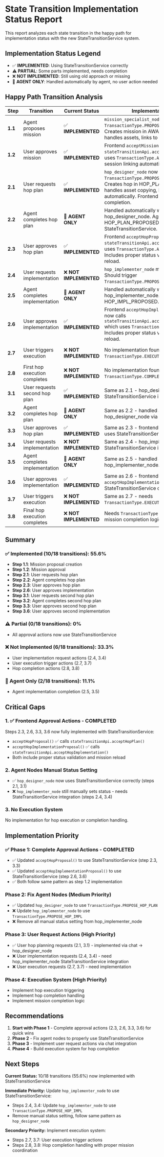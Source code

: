 # State Transition Implementation Status Report

This report analyzes each state transition in the happy path for implementation status with the new StateTransitionService system.

## Implementation Status Legend
- ✅ **IMPLEMENTED**: Using StateTransitionService correctly
- ⚠️ **PARTIAL**: Some parts implemented, needs completion
- ❌ **NOT IMPLEMENTED**: Still using old approach or missing
- 🔄 **AGENT ONLY**: Handled automatically by agent, no user action needed

## Happy Path Transition Analysis

| Step | Transition | Current Status | Implementation Details | Next Steps |
|------|------------|----------------|------------------------|------------|
| **1.1** | Agent proposes mission | ✅ **IMPLEMENTED** | `mission_specialist_node` uses `TransactionType.PROPOSE_MISSION` correctly. Creates mission in AWAITING_APPROVAL, handles assets, links to session automatically. | None - Complete |
| **1.2** | User approves mission | ✅ **IMPLEMENTED** | Frontend `acceptMissionProposal()` calls `stateTransitionApi.acceptMission()` which uses `TransactionType.ACCEPT_MISSION`. Includes session linking automatically. | None - Complete |
| **2.1** | User requests hop plan | ✅ **IMPLEMENTED** | `hop_designer_node` now uses `TransactionType.PROPOSE_HOP_PLAN` correctly. Creates hop in HOP_PLAN_PROPOSED status, handles asset copying, links to mission automatically. Frontend refreshes properly after completion. | None - Complete |
| **2.2** | Agent completes hop plan | 🔄 **AGENT ONLY** | Handled automatically within hop_designer_node. Agent sets status to HOP_PLAN_PROPOSED via StateTransitionService. | None - Complete |
| **2.3** | User approves hop plan | ✅ **IMPLEMENTED** | Frontend `acceptHopProposal()` now calls `stateTransitionApi.acceptHopPlan()` which uses `TransactionType.ACCEPT_HOP_PLAN`. Includes proper status validation and mission reload. | None - Complete |
| **2.4** | User requests implementation | ❌ **NOT IMPLEMENTED** | `hop_implementer_node` manually updates status. Should trigger `TransactionType.PROPOSE_HOP_IMPL`. | **HIGH PRIORITY**: Update hop_implementer_node |
| **2.5** | Agent completes implementation | 🔄 **AGENT ONLY** | Handled automatically within hop_implementer_node. Agent sets status to HOP_IMPL_PROPOSED. | Update to not manually set status |
| **2.6** | User approves implementation | ✅ **IMPLEMENTED** | Frontend `acceptHopImplementationProposal()` now calls `stateTransitionApi.acceptHopImplementation()` which uses `TransactionType.ACCEPT_HOP_IMPL`. Includes proper status validation and mission reload. | None - Complete |
| **2.7** | User triggers execution | ❌ **NOT IMPLEMENTED** | No implementation found. Needs `TransactionType.EXECUTE_HOP` integration. | **HIGH PRIORITY**: Implement hop execution trigger |
| **2.8** | First hop execution completes | ❌ **NOT IMPLEMENTED** | No implementation found. Needs `TransactionType.COMPLETE_HOP` integration. | **HIGH PRIORITY**: Implement hop completion |
| **3.1** | User requests second hop plan | ✅ **IMPLEMENTED** | Same as 2.1 - hop_designer_node uses StateTransitionService integration correctly. | None - Complete |
| **3.2** | Agent completes hop plan | 🔄 **AGENT ONLY** | Same as 2.2 - handled automatically within hop_designer_node via StateTransitionService. | None - Complete |
| **3.3** | User approves hop plan | ✅ **IMPLEMENTED** | Same as 2.3 - frontend `acceptHopProposal()` uses StateTransitionService correctly. | None - Complete |
| **3.4** | User requests implementation | ❌ **NOT IMPLEMENTED** | Same as 2.4 - hop_implementer_node needs StateTransitionService integration. | **HIGH PRIORITY**: Same fix as 2.4 |
| **3.5** | Agent completes implementation | 🔄 **AGENT ONLY** | Same as 2.5 - handled automatically within hop_implementer_node. | Same fix as 2.5 |
| **3.6** | User approves implementation | ✅ **IMPLEMENTED** | Same as 2.6 - frontend `acceptHopImplementationProposal()` uses StateTransitionService correctly. | None - Complete |
| **3.7** | User triggers execution | ❌ **NOT IMPLEMENTED** | Same as 2.7 - needs `TransactionType.EXECUTE_HOP` integration. | **HIGH PRIORITY**: Same fix as 2.7 |
| **3.8** | Final hop execution completes | ❌ **NOT IMPLEMENTED** | Needs `TransactionType.COMPLETE_HOP` with mission completion logic. | **HIGH PRIORITY**: Implement final completion |

## Summary

### ✅ Implemented (10/18 transitions): 55.6%
- **Step 1.1**: Mission proposal creation
- **Step 1.2**: Mission approval  
- **Step 2.1**: User requests hop plan
- **Step 2.2**: Agent completes hop plan
- **Step 2.3**: User approves hop plan
- **Step 2.6**: User approves implementation  
- **Step 3.1**: User requests second hop plan
- **Step 3.2**: Agent completes second hop plan
- **Step 3.3**: User approves second hop plan
- **Step 3.6**: User approves second implementation

### ⚠️ Partial (0/18 transitions): 0%
- All approval actions now use StateTransitionService

### ❌ Not Implemented (6/18 transitions): 33.3%
- User implementation request actions (2.4, 3.4)
- User execution trigger actions (2.7, 3.7)
- Hop completion actions (2.8, 3.8)

### 🔄 Agent Only (2/18 transitions): 11.1%
- Agent implementation completion (2.5, 3.5)

## Critical Gaps

### 1. ✅ **Frontend Approval Actions - COMPLETED**
Steps 2.3, 2.6, 3.3, 3.6 now fully implemented with StateTransitionService:
- `acceptHopProposal()` ✅ calls `stateTransitionApi.acceptHopPlan()`
- `acceptHopImplementationProposal()` ✅ calls `stateTransitionApi.acceptHopImplementation()`
- Both include proper status validation and mission reload

### 2. **Agent Nodes Manual Status Setting**
- ✅ `hop_designer_node` now uses StateTransitionService correctly (steps 2.1, 3.1)
- ❌ `hop_implementer_node` still manually sets status - needs StateTransitionService integration (steps 2.4, 3.4)

### 3. **No Execution System**
No implementation for hop execution or completion handling.

## Implementation Priority

### ✅ **Phase 1: Complete Approval Actions - COMPLETED**
- ✅ Updated `acceptHopProposal()` to use StateTransitionService (step 2.3, 3.3)
- ✅ Updated `acceptHopImplementationProposal()` to use StateTransitionService (step 2.6, 3.6)
- ✅ Both follow same pattern as step 1.2 implementation

### **Phase 2: Fix Agent Nodes (Medium Priority)**
- ✅ Updated `hop_designer_node` to use `TransactionType.PROPOSE_HOP_PLAN` 
- ❌ Update `hop_implementer_node` to use `TransactionType.PROPOSE_HOP_IMPL`
- ❌ Remove all manual status setting from hop_implementer_node

### **Phase 3: User Request Actions (High Priority)**
- ✅ User hop planning requests (2.1, 3.1) - implemented via chat → hop_designer_node
- ❌ User implementation requests (2.4, 3.4) - need hop_implementer_node StateTransitionService integration
- ❌ User execution requests (2.7, 3.7) - need implementation

### **Phase 4: Execution System (High Priority)**
- Implement hop execution triggering
- Implement hop completion handling
- Implement mission completion logic

## Recommendations

1. **Start with Phase 1** - Complete approval actions (2.3, 2.6, 3.3, 3.6) for quick wins
2. **Phase 2** - Fix agent nodes to properly use StateTransitionService  
3. **Phase 3** - Implement user request actions via chat integration
4. **Phase 4** - Build execution system for hop completion

## Next Steps

**Current Status:** 10/18 transitions (55.6%) now implemented with StateTransitionService

**Immediate Priority:** Update `hop_implementer_node` to use StateTransitionService:
- Steps 2.4, 3.4: Update `hop_implementer_node` to use `TransactionType.PROPOSE_HOP_IMPL`
- Remove manual status setting, follow same pattern as `hop_designer_node`

**Secondary Priority:** Implement execution system:
- Steps 2.7, 3.7: User execution trigger actions
- Steps 2.8, 3.8: Hop completion handling with proper mission coordination